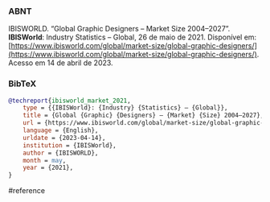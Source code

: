 ### ABNT
IBISWORLD. “Global Graphic Designers – Market Size 2004–2027”. **IBISWorld**: Industry Statistics – Global, 26 de maio de 2021. Disponível em: [https://www.ibisworld.com/global/market-size/global-graphic-designers/](https://www.ibisworld.com/global/market-size/global-graphic-designers/). Acesso em 14 de abril de 2023.

### BibTeX
```bibtex
@techreport{ibisworld_market_2021,
	type = {{IBISWorld}: {Industry} {Statistics} – {Global}},
	title = {Global {Graphic} {Designers} – {Market} {Size} 2004–2027},
	url = {https://www.ibisworld.com/global/market-size/global-graphic-designers/},
	language = {English},
	urldate = {2023-04-14},
	institution = {IBISWorld},
	author = {IBISWORLD},
	month = may,
	year = {2021},
}
```

#reference